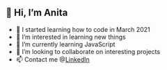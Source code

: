 ## 👋 Hi, I’m Anita 
- 🎀 I started learning how to code in March 2021
- 👀 I’m interested in learning new things
- 🌱 I’m currently learning JavaScript
- 💞️ I’m looking to collaborate on interesting projects
- 📫 Contact me @[LinkedIn](https://www.linkedin.com/in/anita-oberstar-3a66a523b/)

<!---
AnitaOberstar/AnitaOberstar is a ✨ special ✨ repository because its `README.md` (this file) appears on your GitHub profile.
You can click the Preview link to take a look at your changes.
--->
